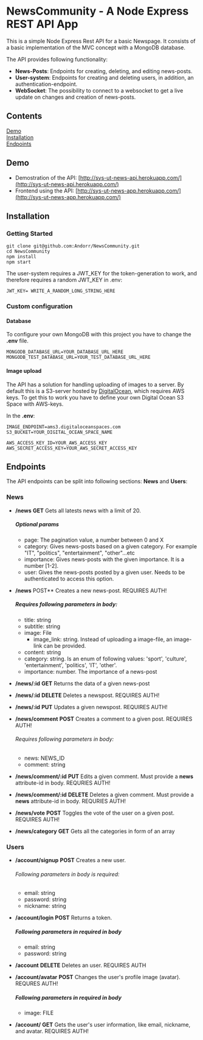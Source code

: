 # NewsCommunity - A Node Express REST API App
This is a simple Node Express Rest API for a basic Newspage. It consists of 
a basic implementation of the MVC concept with a MongoDB database.

The API provides following functionality:
* __News-Posts__: Endpoints for creating, deleting, and editing news-posts.
* __User-system__: Endpoints for creating and deleting users, in addition, an authentication-endpoint.
* __WebSocket__: The possibility to connect to a websocket to get a live update on changes and creation of news-posts.


## Contents
[Demo](#demo)  
[Installation](#installation)  
[Endpoints](#Endpoints)

## Demo
* Demostration of the API: [http://sys-ut-news-api.herokuapp.com/](http://sys-ut-news-api.herokuapp.com/)
* Frontend using the API: [http://sys-ut-news-app.herokuapp.com/](http://sys-ut-news-app.herokuapp.com/)

## Installation

### Getting Started

```
git clone git@github.com:Andorr/NewsCommunity.git
cd NewsCommunity
npm install
npm start
```

The user-system requires a JWT_KEY for the token-generation to work, and therefore requires a random JWT_KEY in .env:

```
JWT_KEY= WRITE_A_RANDOM_LONG_STRING_HERE
```

### Custom configuration

#### Database
To configure your own MongoDB with this project you have to change the __.env__ file.

```
MONGODB_DATABASE_URL=YOUR_DATABASE_URL_HERE
MONGODB_TEST_DATABASE_URL=YOUR_TEST_DATABASE_URL_HERE
```

#### Image upload
The API has a solution for handling uploading of images to a server. By default this is a
S3-server hosted by [DigitalOcean](https://www.digitalocean.com/), which requires AWS keys.
To get this to work you have to define your own Digital Ocean S3 Space with AWS-keys.

In the __.env__:

```
IMAGE_ENDPOINT=ams3.digitaloceanspaces.com
S3_BUCKET=YOUR_DIGITAL_OCEAN_SPACE_NAME

AWS_ACCESS_KEY_ID=YOUR_AWS_ACCESS_KEY
AWS_SECRET_ACCESS_KEY=YOUR_AWS_SECRET_ACCESS_KEY
```



## Endpoints

The API endpoints can be split into following sections: __News__ and __Users__:


### News
* __/news__ **GET**
Gets all latests news with a limit of 20.
  ##### Optional params
  * page: The pagination value, a number between 0 and X
  * category: Gives news-posts based on a given category. For example "IT", "politics", "entertainment", "other"...etc
  * importance: Gives news-posts with the given importance. It is a number [1-2].
  * user: Gives the news-posts posted by a given user. Needs to be authenticated to access this option.

* __/news__ POST**
Creates a new news-post. REQUIRES AUTH!
  ##### Requires following parameters in body:
  * title: string
  * subtitle: string
  * image: File
    * image_link: string. Instead of uploading a image-file, an image-link can be provided.
  * content: string
  * category: string. Is an enum of following values: 'sport', 'culture', 'entertainment', 'politics', 'IT', 'other'.
  * importance: number. The importance of a news-post


* __/news/:id__ **GET**
Returns the data of a given news-post


* __/news/:id__ **DELETE** 
Deletes a newspost. REQUIRES AUTH!


* __/news/:id__ **PUT**
Updates a given newspost. REQUIRES AUTH!


* __/news/comment__ **POST**
Creates a comment to a given post. REQUIRES AUTH!
  ###### Requires following parameters in body:
  * news: NEWS_ID
  * comment: string


* __/news/comment/:id__ **PUT**
Edits a given comment. Must provide a __news__ attribute-id in body. REQURIES AUTH!


* __/news/comment/:id__ **DELETE**
Deletes a given comment. Must provide a __news__ attribute-id in body. REQURIES AUTH!


* __/news/vote__  **POST**
Toggles the vote of the user on a given post. REQUIRES AUTH!


* __/news/category__ **GET**
Gets all the categories in form of an array


### Users

* __/account/signup__ **POST**
Creates a new user.
  ###### Following parameters in body is required:
  * email: string
  * password: string
  * nickname: string
  
* __/account/login__ **POST**
Returns a token.
  ##### Following parameters in required in body
  * email: string
  * password: string
  
* __/account__ **DELETE**
Deletes an user. REQUIRES AUTH

* __/account/avatar__  **POST**
Changes the user's profile image (avatar). REQURES AUTH!
  ##### Following parameters in required in body
  * image: FILE

* __/account/__ **GET**
Gets the user's user information, like email, nickname, and avatar. REQUIRES AUTH!
